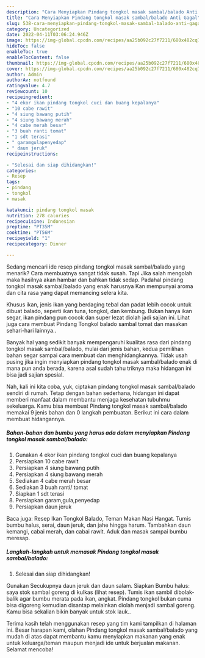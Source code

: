 ```yaml
---
description: "Cara Menyiapkan Pindang tongkol masak sambal/balado Anti Gagal"
title: "Cara Menyiapkan Pindang tongkol masak sambal/balado Anti Gagal"
slug: 538-cara-menyiapkan-pindang-tongkol-masak-sambal-balado-anti-gagal
category: Uncategorized
date: 2022-04-11T03:06:24.946Z
image: https://img-global.cpcdn.com/recipes/aa25b092c27f7211/680x482cq70/pindang-tongkol-masak-sambalbalado-foto-resep-utama.jpg
hideToc: false
enableToc: true
enableTocContent: false
thumbnail: https://img-global.cpcdn.com/recipes/aa25b092c27f7211/680x482cq70/pindang-tongkol-masak-sambalbalado-foto-resep-utama.jpg
cover: https://img-global.cpcdn.com/recipes/aa25b092c27f7211/680x482cq70/pindang-tongkol-masak-sambalbalado-foto-resep-utama.jpg
author: Admin
authorAv: notfound
ratingvalue: 4.7
reviewcount: 10
recipeingredient:
- "4 ekor ikan pindang tongkol cuci dan buang kepalanya"
- "10 cabe rawit"
- "4 siung bawang putih"
- "4 siung bawang merah"
- "4 cabe merah besar"
- "3 buah ranti tomat"
- "1 sdt terasi"
- " garamgulapenyedap"
- " daun jeruk"
recipeinstructions:

- "Selesai dan siap dihidangkan!"
categories:
- Resep
tags:
- pindang
- tongkol
- masak

katakunci: pindang tongkol masak 
nutrition: 278 calories
recipecuisine: Indonesian
preptime: "PT35M"
cooktime: "PT56M"
recipeyield: "1"
recipecategory: Dinner

---
```



Sedang mencari ide resep pindang tongkol masak sambal/balado yang menarik? Cara membuatnya sangat tidak susah. Tapi Jika salah mengolah maka hasilnya akan hambar dan bahkan tidak sedap. Padahal pindang tongkol masak sambal/balado yang enak harusnya Kan mempunyai aroma dan cita rasa yang dapat memancing selera kita.


Khusus ikan, jenis ikan yang berdaging tebal dan padat lebih cocok untuk dibuat balado, seperti ikan tuna, tongkol, dan kembung. Bukan hanya ikan segar, ikan pindang pun cocok dan super lezat diolah jadi sajian ini. Lihat juga cara membuat Pindang Tongkol balado sambal tomat dan masakan sehari-hari lainnya..

Banyak hal yang sedikit banyak mempengaruhi kualitas rasa dari pindang tongkol masak sambal/balado, mulai dari jenis bahan, kedua pemilihan bahan segar sampai cara membuat dan menghidangkannya. Tidak usah pusing jika ingin menyiapkan pindang tongkol masak sambal/balado enak di mana pun anda berada, karena asal sudah tahu triknya maka hidangan ini bisa jadi sajian spesial.


Nah, kali ini kita coba, yuk, ciptakan pindang tongkol masak sambal/balado sendiri di rumah. Tetap dengan bahan sederhana, hidangan ini dapat memberi manfaat dalam membantu menjaga kesehatan tubuhmu sekeluarga. Kamu bisa membuat Pindang tongkol masak sambal/balado memakai 9 jenis bahan dan 0 langkah pembuatan. Berikut ini cara dalam membuat hidangannya.

<!--inarticleads1-->

##### Bahan-bahan dan bumbu yang harus ada dalam menyiapkan Pindang tongkol masak sambal/balado:

1. Gunakan 4 ekor ikan pindang tongkol cuci dan buang kepalanya
1. Persiapkan 10 cabe rawit
1. Persiapkan 4 siung bawang putih
1. Persiapkan 4 siung bawang merah
1. Sediakan 4 cabe merah besar
1. Sediakan 3 buah ranti/ tomat
1. Siapkan 1 sdt terasi
1. Persiapkan  garam,gula,penyedap
1. Persiapkan  daun jeruk


Baca juga: Resep Ikan Tongkol Balado, Teman Makan Nasi Hangat. Tumis bumbu halus, serai, daun jeruk, dan jahe hingga harum. Tambahkan daun kemangi, cabai merah, dan cabai rawit. Aduk dan masak sampai bumbu meresap. 

<!--inarticleads2-->

##### Langkah-langkah untuk memasak Pindang tongkol masak sambal/balado:


1. Selesai dan siap dihidangkan!

Gunakan Secukupnya daun jeruk dan daun salam. Siapkan Bumbu halus: saya stok sambal goreng di kulkas (lihat resep). Tumis ikan sambil dibolak-balik agar bumbu merata pada ikan, angkat. Pindang tongkol bukan cuma bisa digoreng kemudian disantap melainkan diolah menjadi sambal goreng. Kamu bisa sekalian bikin banyak untuk stok lauk.. 

Terima kasih telah menggunakan resep yang tim kami tampilkan di halaman ini. Besar harapan kami, olahan Pindang tongkol masak sambal/balado yang mudah di atas dapat membantu kamu menyiapkan makanan yang enak untuk keluarga/teman maupun menjadi ide untuk berjualan makanan. Selamat mencoba!
